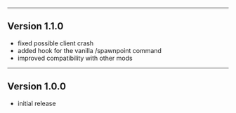 ------------------------------------------------------
Version 1.1.0
------------------------------------------------------
- fixed possible client crash
- added hook for the vanilla /spawnpoint command
- improved compatibility with other mods

------------------------------------------------------
Version 1.0.0
------------------------------------------------------
- initial release
